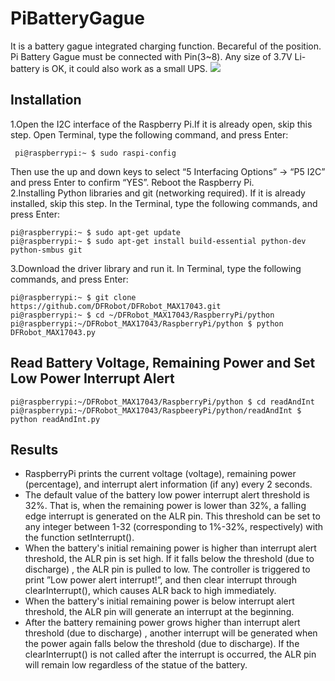 # PiBatteryGague
It is a battery gague integrated charging function.
Becareful of the position. Pi Battery Gague must be connected with Pin(3~8).
Any size of 3.7V Li-battery is OK, it could also work as a small UPS.
![](https://github.com/lspoplove/D-duino/blob/master/Documents/pibatterygague.jpg)

## Installation
1.Open the I2C interface of the Raspberry Pi.If it is already open, skip this step. Open Terminal, type the following command, and press Enter:
```
 pi@raspberrypi:~ $ sudo raspi-config
 ```
Then use the up and down keys to select “5 Interfacing Options” -> “P5 I2C” and press Enter to confirm “YES”. Reboot the Raspberry Pi.  
2.Installing Python libraries and git (networking required). If it is already installed, skip this step. In the Terminal, type the following commands, and press Enter:  
```
pi@raspberrypi:~ $ sudo apt-get update
pi@raspberrypi:~ $ sudo apt-get install build-essential python-dev python-smbus git
```
3.Download the driver library and run it. In Terminal, type the following commands, and press Enter:
```
pi@raspberrypi:~ $ git clone https://github.com/DFRobot/DFRobot_MAX17043.git
pi@raspberrypi:~ $ cd ~/DFRobot_MAX17043/RaspberryPi/python
pi@raspberrypi:~/DFRobot_MAX17043/RaspberryPi/python $ python DFRobot_MAX17043.py
```
## Read Battery Voltage, Remaining Power and Set Low Power Interrupt Alert
```
pi@raspberrypi:~/DFRobot_MAX17043/RaspberryPi/python $ cd readAndInt
pi@raspberrypi:~/DFRobot_MAX17043/RaspbeeryPi/python/readAndInt $ python readAndInt.py
```
## Results

* RaspberryPi prints the current voltage (voltage), remaining power (percentage), and interrupt alert information (if any) every 2 seconds.
* The default value of the battery low power interrupt alert threshold is 32%. That is, when the remaining power is lower than 32%, a falling edge interrupt is generated on the ALR pin. This threshold can be set to any integer between 1-32 (corresponding to 1%-32%, respectively) with the function setInterrupt().
* When the battery's initial remaining power is higher than interrupt alert threshold, the ALR pin is set high. If it falls below the threshold (due to discharge) , the ALR pin is pulled to low. The controller is triggered to print ”Low power alert interrupt!”, and then clear interrupt through clearInterrupt(), which causes ALR back to high immediately.
* When the battery's initial remaining power is below interrupt alert threshold, the ALR pin will generate an interrupt at the beginning.
* After the battery remaining power grows higher than interrupt alert threshold (due to discharge) , another interrupt will be generated when the power again falls below the threshold (due to discharge). If the clearInterrupt() is not called after the interrupt is occurred, the ALR pin will remain low regardless of the statue of the battery.
